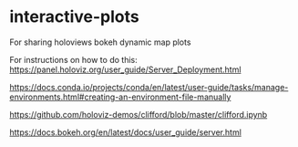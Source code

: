 # interactive-plots
For sharing holoviews bokeh dynamic map plots

For instructions on how to do this:
https://panel.holoviz.org/user_guide/Server_Deployment.html

https://docs.conda.io/projects/conda/en/latest/user-guide/tasks/manage-environments.html#creating-an-environment-file-manually

https://github.com/holoviz-demos/clifford/blob/master/clifford.ipynb

https://docs.bokeh.org/en/latest/docs/user_guide/server.html
